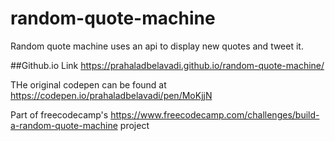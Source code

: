 # random-quote-machine
Random quote machine uses an api to display new quotes and tweet it.

##Github.io Link
https://prahaladbelavadi.github.io/random-quote-machine/

THe original codepen can be found at https://codepen.io/prahaladbelavadi/pen/MoKjjN 

Part of freecodecamp's https://www.freecodecamp.com/challenges/build-a-random-quote-machine project

